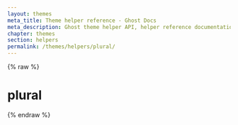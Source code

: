 ```yaml
---
layout: themes
meta_title: Theme helper reference - Ghost Docs
meta_description: Ghost theme helper API, helper reference documentation
chapter: themes
section: helpers
permalink: /themes/helpers/plural/
---
```


{% raw %}

# plural

{% endraw %}